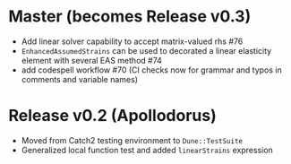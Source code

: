 # Master (becomes Release v0.3)
- Add linear solver capability to accept matrix-valued rhs #76
- `EnhancedAssumedStrains` can be used to decorated a linear elasticity element with several EAS method #74
- add codespell workflow #70 (CI checks now for grammar and typos in comments and variable names)

# Release v0.2 (Apollodorus)
- Moved from Catch2 testing environment to `Dune::TestSuite`
- Generalized local function test and added `linearStrains` expression

